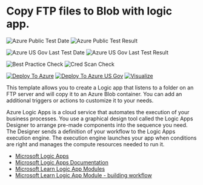 # Copy FTP files to Blob with logic app.

![Azure Public Test Date](https://azurequickstartsservice.blob.core.windows.net/badges/101-logic-app-ftp-to-blob/PublicLastTestDate.svg)
![Azure Public Test Result](https://azurequickstartsservice.blob.core.windows.net/badges/101-logic-app-ftp-to-blob/PublicDeployment.svg)

![Azure US Gov Last Test Date](https://azurequickstartsservice.blob.core.windows.net/badges/101-logic-app-ftp-to-blob/FairfaxLastTestDate.svg)
![Azure US Gov Last Test Result](https://azurequickstartsservice.blob.core.windows.net/badges/101-logic-app-ftp-to-blob/FairfaxDeployment.svg)

![Best Practice Check](https://azurequickstartsservice.blob.core.windows.net/badges/101-logic-app-ftp-to-blob/BestPracticeResult.svg)
![Cred Scan Check](https://azurequickstartsservice.blob.core.windows.net/badges/101-logic-app-ftp-to-blob/CredScanResult.svg)

[![Deploy To Azure](https://raw.githubusercontent.com/fathym-it/azure-quickstart-templates/master/1-CONTRIBUTION-GUIDE/images/deploytoazure.svg?sanitize=true)](https://portal.azure.com/#create/Microsoft.Template/uri/https%3A%2F%2Fraw.githubusercontent.com%2Ffathym-it%2Fazure-quickstart-templates%2Fmaster%2F101-logic-app-ftp-to-blob%2Fazuredeploy.json)
[![Deploy To Azure US Gov](https://raw.githubusercontent.com/fathym-it/azure-quickstart-templates/master/1-CONTRIBUTION-GUIDE/images/deploytoazuregov.svg?sanitize=true)](https://portal.azure.us/#create/Microsoft.Template/uri/https%3A%2F%2Fraw.githubusercontent.com%2Ffathym-it%2Fazure-quickstart-templates%2Fmaster%2F101-logic-app-ftp-to-blob%2Fazuredeploy.json)
[![Visualize](https://raw.githubusercontent.com/fathym-it/azure-quickstart-templates/master/1-CONTRIBUTION-GUIDE/images/visualizebutton.svg?sanitize=true)](http://armviz.io/#/?load=https%3A%2F%2Fraw.githubusercontent.com%2Ffathym-it%2Fazure-quickstart-templates%2Fmaster%2F101-logic-app-ftp-to-blob%2Fazuredeploy.json)

This template allows you to create a Logic app that listens to a folder on an FTP server and will copy it to an Azure Blob container. You can add an additional triggers or actions to customize it to your needs.

Azure Logic Apps is a cloud service that automates the execution of your business processes. You use a graphical design tool called the Logic Apps Designer to arrange pre-made components into the sequence you need. The Designer sends a definition of your workflow to the Logic Apps execution engine. The execution engine launches your app when conditions are right and manages the compute resources needed to run it.

- [Microsoft Logic Apps](https://azure.microsoft.com/services/logic-apps/)
- [Microsoft Logic Apps Documentation](https://docs.microsoft.com/azure/logic-apps/)
- [Microsoft Learn Logic App Modules](https://docs.microsoft.com/learn/browse/?term=logic%20app)
- [Microsoft Learn Logic App Module - building workflow](https://docs.microsoft.com/learn/paths/build-workflows-with-logic-apps/)